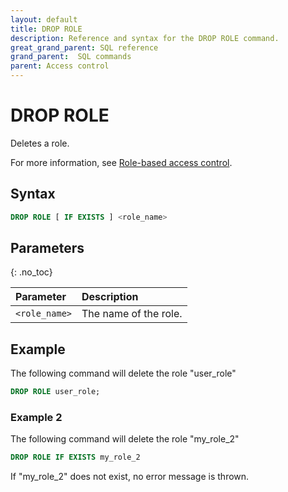 ```yaml
---
layout: default
title: DROP ROLE
description: Reference and syntax for the DROP ROLE command.
great_grand_parent: SQL reference
grand_parent:  SQL commands
parent: Access control
---
```


# DROP ROLE
Deletes a role.

For more information, see [Role-based access control](../../../Guides/security/rbac.md).

## Syntax

```sql
DROP ROLE [ IF EXISTS ] <role_name>
```

## Parameters 
{: .no_toc} 

| Parameter  | Description |
| :--------- | :---------- |
| `<role_name>` | The name of the role. |

## Example

The following command will delete the role "user_role"

```sql
DROP ROLE user_role;
```

### Example 2

The following command will delete the role "my_role_2"

```sql
DROP ROLE IF EXISTS my_role_2
```

If "my_role_2" does not exist, no error message is thrown.
